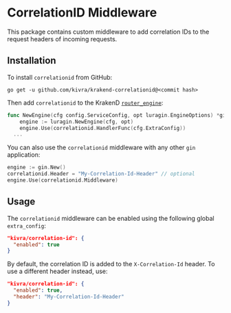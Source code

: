 # CorrelationID Middleware

This package contains custom middleware to add correlation IDs to the request
headers of incoming requests.

## Installation

To install `correlationid` from GitHub:

    go get -u github.com/kivra/krakend-correlationid@<commit hash>

Then add `correlationid` to the KrakenD [`router_engine`](https://github.com/krakendio/krakend-ce/blob/master/router_engine.go):

```go
func NewEngine(cfg config.ServiceConfig, opt luragin.EngineOptions) *gin.Engine {
	engine := luragin.NewEngine(cfg, opt)
	engine.Use(correlationid.HandlerFunc(cfg.ExtraConfig))
  ...
```

You can also use the `correlationid` middleware with any other `gin` application:

```go
engine := gin.New()
correlationid.Header = "My-Correlation-Id-Header" // optional
engine.Use(correlationid.Middleware)
```

## Usage

The `correlationid` middleware can be enabled using the following global
`extra_config`:

```json
"kivra/correlation-id": {
  "enabled": true
}
```

By default, the correlation ID is added to the `X-Correlation-Id` header. To
use a different header instead, use:

```json
"kivra/correlation-id": {
  "enabled": true,
  "header": "My-Correlation-Id-Header"
}
```

